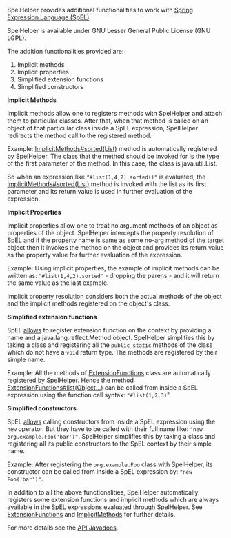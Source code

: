 SpelHelper provides additional functionalities to work with
[Spring Expression Language (SpEL)][1].

SpelHelper is available under GNU Lesser General Public License (GNU LGPL).

The addition functionalities provided are:

1. Implicit methods
2. Implicit properties
3. Simplified extension functions
4. Simplified constructors

**Implicit Methods**

Implicit methods allow one to registers methods with SpelHelper and attach
them to particular classes. After that, when that method is called on an
object of that particular class inside a SpEL expression, SpelHelper
redirects the method call to the registered method.

Example: [ImplicitMethods#sorted(List)][4] method is automatically
registered by SpelHelper. The class that the method should be invoked for
is the type of the first parameter of the method. In this case, the class is
java.util.List.

So when an expression like `"#list(1,4,2).sorted()"` is evaluated, the
[ImplicitMethods#sorted(List)][4] method is invoked with the list as its
first parameter and its return value is used in further evaluation of the
expression.

**Implicit Properties**

Implicit properties allow one to treat no argument methods of an object
as properties of the object. SpelHelper intercepts the property resolution
of SpEL and if the property name is same as some no-arg method of the target
object then it invokes the method on the object and provides its return value
as the property value for further evaluation of the expression.

Example: Using implicit properties, the example of implicit methods can be
written as: `"#list(1,4,2).sorted"` - dropping the parens - and it will return
the same value as the last example.

Implicit property resolution considers both the actual methods of the object
and the implicit methods registered on the object's class.

**Simplified extension functions**

SpEL [allows][2] to register extension function on the context by providing a
name and a java.lang.reflect.Method object. SpelHelper simplifies this by taking a class
and registering all the `public static` methods of the class which do not
have a `void` return type. The methods are registered by their simple name.

Example: All the methods of [ExtensionFunctions][5] class are automatically
registered by SpelHelper. Hence the method [ExtensionFunctions#list(Object...)][5]
can be called from inside a SpEL expression using the function call syntax:
`"#list(1,2,3)`".

**Simplified constructors**

SpEL [allows][3] calling constructors from inside a SpEL expression using the
`new` operator. But they have to be called with their full name like:
`"new org.example.Foo('bar')"`. SpelHelper simplifies this by taking a class
and registering all its public constructors to the SpEL context by their
simple name.

Example: After registering the `org.example.Foo` class with SpelHelper, its
constructor can be called from inside a SpEL expression by: `"new Foo('bar')"`.

In addition to all the above functionalities, SpelHelper automatically registers
some extension functions and implicit methods which are always available in
the SpEL expressions evaluated through SpelHelper. See [ExtensionFunctions][5]
and [ImplicitMethods][4] for further details.

For more details see the [API Javadocs][6].

[1]: http://static.springsource.org/spring/docs/3.0.x/spring-framework-reference/html/expressions.html
[2]: http://static.springsource.org/spring/docs/3.0.x/spring-framework-reference/html/expressions.html#expressions-ref-functions
[3]: http://static.springsource.org/spring/docs/3.0.x/spring-framework-reference/html/expressions.html#d0e11927
[4]: http://github.com/abhin4v/spelhelper/blob/master/src/main/java/net/abhinavsarkar/spelhelper/ImplicitMethods.java
[5]: http://github.com/abhin4v/spelhelper/blob/master/src/main/java/net/abhinavsarkar/spelhelper/ExtensionFunctions.java
[6]: http://abhin4v.github.com/spelhelper/net/abhinavsarkar/spelhelper/package-summary.html